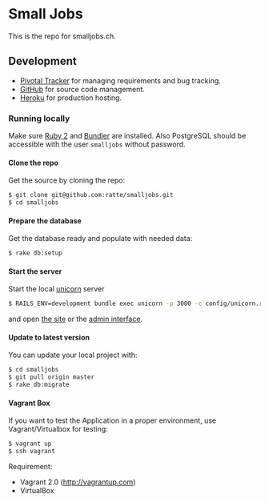 # Small Jobs

This is the repo for smalljobs.ch.

## Development

* [Pivotal Tracker](https://www.pivotaltracker.com/s/projects/789611) for managing requirements and bug tracking.
* [GitHub](https://github.com/ratte/smalljobs) for source code management.
* [Heroku](https://dashboard.heroku.com/apps/smalljobs/resources) for production hosting.

### Running locally

Make sure [Ruby 2](https://www.ruby-lang.org/en/) and [Bundler](http://bundler.io/) are installed. Also PostgreSQL
should be accessible with the user `smalljobs` without password.


#### Clone the repo

Get the source by cloning the repo:

```bash
$ git clone git@github.com:ratte/smalljobs.git
$ cd smalljobs
```

#### Prepare the database

Get the database ready and populate with needed data:

```bash
$ rake db:setup
```

#### Start the server

Start the local [unicorn](http://unicorn.bogomips.org/) server

```bash
$ RAILS_ENV=development bundle exec unicorn -p 3000 -c config/unicorn.rb
```

and open [the site](http://127.0.0.0:3000/) or the [admin interface](http://127.0.0.0:3000/admin).

#### Update to latest version

You can update your local project with:

```bash
$ cd smalljobs
$ git pull origin master
$ rake db:migrate
```

#### Vagrant Box

If you want to test the Application in a proper environment, use Vagrant/Virtualbox for testing:

```bash
$ vagrant up
$ ssh vagrant
```
Requirement:
 
* Vagrant 2.0 (http://vagrantup.com)
* VirtualBox

